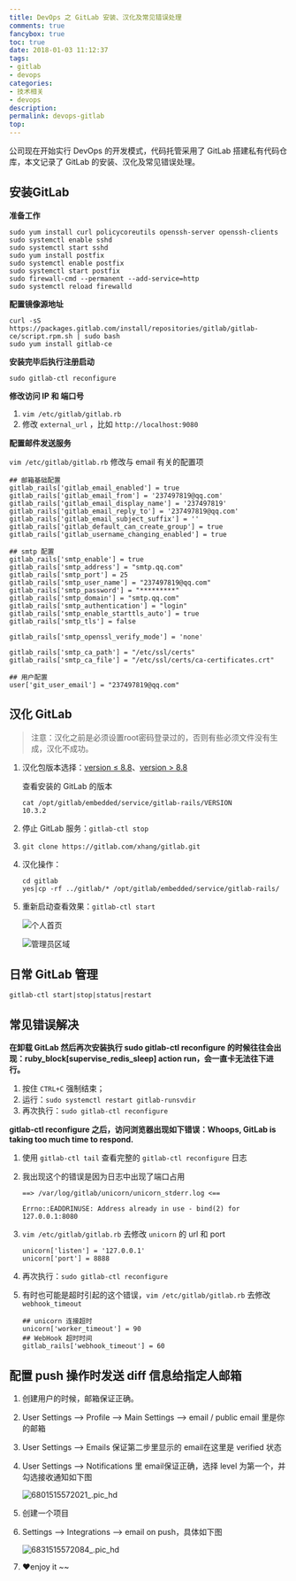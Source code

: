 ```yaml
---
title: DevOps 之 GitLab 安装、汉化及常见错误处理
comments: true
fancybox: true
toc: true
date: 2018-01-03 11:12:37
tags:
- gitlab
- devops
categories:
- 技术相关
- devops
description:
permalink: devops-gitlab
top: 
---
```

公司现在开始实行 DevOps 的开发模式，代码托管采用了 GitLab 搭建私有代码仓库，本文记录了 GitLab 的安装、汉化及常见错误处理。

<!--more-->

## 安装GitLab

**准备工作**

```shell
sudo yum install curl policycoreutils openssh-server openssh-clients
sudo systemctl enable sshd
sudo systemctl start sshd
sudo yum install postfix
sudo systemctl enable postfix
sudo systemctl start postfix
sudo firewall-cmd --permanent --add-service=http
sudo systemctl reload firewalld
```

**配置镜像源地址**

```shell
curl -sS https://packages.gitlab.com/install/repositories/gitlab/gitlab-ce/script.rpm.sh | sudo bash
sudo yum install gitlab-ce
```

**安装完毕后执行注册启动**

```shell
sudo gitlab-ctl reconfigure
```

**修改访问 IP 和 端口号**

1. `vim /etc/gitlab/gitlab.rb`
2. 修改 `external_url` ，比如 `http://localhost:9080`

**配置邮件发送服务**

`vim /etc/gitlab/gitlab.rb` 修改与 email 有关的配置项

```properties
## 邮箱基础配置
gitlab_rails['gitlab_email_enabled'] = true
gitlab_rails['gitlab_email_from'] = '237497819@qq.com'
gitlab_rails['gitlab_email_display_name'] = '237497819'
gitlab_rails['gitlab_email_reply_to'] = '237497819@qq.com'
gitlab_rails['gitlab_email_subject_suffix'] = ''
gitlab_rails['gitlab_default_can_create_group'] = true
gitlab_rails['gitlab_username_changing_enabled'] = true

## smtp 配置
gitlab_rails['smtp_enable'] = true
gitlab_rails['smtp_address'] = "smtp.qq.com"
gitlab_rails['smtp_port'] = 25
gitlab_rails['smtp_user_name'] = "237497819@qq.com"
gitlab_rails['smtp_password'] = "*********"
gitlab_rails['smtp_domain'] = "smtp.qq.com"
gitlab_rails['smtp_authentication'] = "login"
gitlab_rails['smtp_enable_starttls_auto'] = true
gitlab_rails['smtp_tls'] = false

gitlab_rails['smtp_openssl_verify_mode'] = 'none'

gitlab_rails['smtp_ca_path'] = "/etc/ssl/certs"
gitlab_rails['smtp_ca_file'] = "/etc/ssl/certs/ca-certificates.crt"

## 用户配置
user['git_user_email'] = "237497819@qq.com"
```

## 汉化 GitLab

> 注意：汉化之前是必须设置root密码登录过的，否则有些必须文件没有生成，汉化不成功。

1. 汉化包版本选择：[version ≤ 8.8](https://gitlab.com/larryli/gitlab)、[version > 8.8](https://gitlab.com/xhang/gitlab)

   查看安装的 GitLab 的版本

   ```shell
   cat /opt/gitlab/embedded/service/gitlab-rails/VERSION
   10.3.2
   ```

2. 停止 GitLab 服务：`gitlab-ctl stop`

3. `git clone https://gitlab.com/xhang/gitlab.git`

4. 汉化操作：

   ```shell
   cd gitlab
   yes|cp -rf ../gitlab/* /opt/gitlab/embedded/service/gitlab-rails/
   ```

5. 重新启动查看效果：`gitlab-ctl start`

   ![个人首页](http://oriqjordg.bkt.clouddn.com/2018-01-03-15149489321563.jpg)

   ![管理员区域](http://oriqjordg.bkt.clouddn.com/2018-01-03-15149489565891.jpg)

## 日常 GitLab 管理

```shell
gitlab-ctl start|stop|status|restart
```

## 常见错误解决

**在卸载 GitLab 然后再次安装执行 sudo gitlab-ctl reconfigure 的时候往往会出现：ruby_block[supervise_redis_sleep] action run，会一直卡无法往下进行。**

1. 按住 `CTRL+C` 强制结束；
2. 运行：`sudo systemctl restart gitlab-runsvdir`
3. 再次执行：`sudo gitlab-ctl reconfigure`

**gitlab-ctl reconfigure 之后，访问浏览器出现如下错误：Whoops, GitLab is taking too much time to respond.**

1. 使用 `gitlab-ctl tail` 查看完整的 `gitlab-ctl reconfigure` 日志

2. 我出现这个的错误是因为日志中出现了端口占用

    ```shell
    ==> /var/log/gitlab/unicorn/unicorn_stderr.log <==

    Errno::EADDRINUSE: Address already in use - bind(2) for 127.0.0.1:8080
    ```



3. `vim /etc/gitlab/gitlab.rb` 去修改 `unicorn` 的 url 和 port

   ```properties
   unicorn['listen'] = '127.0.0.1'
   unicorn['port'] = 8888
   ```

4. 再次执行：`sudo gitlab-ctl reconfigure`

5. 有时也可能是超时引起的这个错误，`vim /etc/gitlab/gitlab.rb` 去修改 `webhook_timeout`

   ```properties
   ## unicorn 连接超时
   unicorn['worker_timeout'] = 90
   ## WebHook 超时时间
   gitlab_rails['webhook_timeout'] = 60
   ```


## 配置 push 操作时发送 diff 信息给指定人邮箱

1. 创建用户的时候，邮箱保证正确。

2. User Settings -->  Profile --> Main Settings --> email / public email 里是你的邮箱

3. User Settings --> Emails 保证第二步里显示的 email在这里是 verified 状态

4. User Settings --> Notifications 里 email保证正确，选择 level 为第一个，并勾选接收通知如下图

   ![6801515572021_.pic_hd](http://static.xkcoding.com/2018-01-10-6801515572021_.pic_hd.jpg)

5. 创建一个项目

6. Settings --> Integrations --> email on push，具体如下图

   ![6831515572084_.pic_hd](http://static.xkcoding.com/2018-01-10-6831515572084_.pic_hd.jpg)

7. ❤️enjoy it ~~